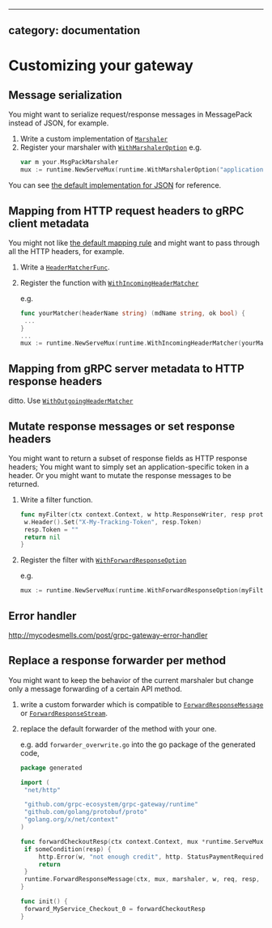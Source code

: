 
---
category: documentation
---

# Customizing your gateway

## Message serialization

You might want to serialize request/response messages in MessagePack instead of JSON, for example.

1. Write a custom implementation of [`Marshaler`](http://godoc.org/github.com/grpc-ecosystem/grpc-gateway/runtime#Marshaler)
2. Register your marshaler with [`WithMarshalerOption`](http://godoc.org/github.com/grpc-ecosystem/grpc-gateway/runtime#WithMarshalerOption)
   e.g.
   ```go
   var m your.MsgPackMarshaler
   mux := runtime.NewServeMux(runtime.WithMarshalerOption("application/x-msgpack", m))
   ```

You can see [the default implementation for JSON](https://github.com/grpc-ecosystem/grpc-gateway/blob/master/runtime/marshal_jsonpb.go) for reference.

## Mapping from HTTP request headers to gRPC client metadata
You might not like [the default mapping rule](http://godoc.org/github.com/grpc-ecosystem/grpc-gateway/runtime#DefaultHeaderMatcher) and might want to pass through all the HTTP headers, for example.

1. Write a [`HeaderMatcherFunc`](http://godoc.org/github.com/grpc-ecosystem/grpc-gateway/runtime#HeaderMatcherFunc).
2. Register the function with [`WithIncomingHeaderMatcher`](http://godoc.org/github.com/grpc-ecosystem/grpc-gateway/runtime#WithIncomingHeaderMatcher)

   e.g.
   ```go
   func yourMatcher(headerName string) (mdName string, ok bool) {
   	...
   }
   ...
   mux := runtime.NewServeMux(runtime.WithIncomingHeaderMatcher(yourMatcher))

   ```

## Mapping from gRPC server metadata to HTTP response headers
ditto. Use [`WithOutgoingHeaderMatcher`](http://godoc.org/github.com/grpc-ecosystem/grpc-gateway/runtime#WithOutgoingHeaderMatcher)

## Mutate response messages or set response headers
You might want to return a subset of response fields as HTTP response headers; 
You might want to simply set an application-specific token in a header.
Or you might want to mutate the response messages to be returned.

1. Write a filter function.
   ```go
   func myFilter(ctx context.Context, w http.ResponseWriter, resp proto.Message) error {
   	w.Header().Set("X-My-Tracking-Token", resp.Token)
   	resp.Token = ""
   	return nil
   }
   ```
2. Register the filter with [`WithForwardResponseOption`](http://godoc.org/github.com/grpc-ecosystem/grpc-gateway/runtime#WithForwardResponseOption)
   
   e.g.
   ```go
   mux := runtime.NewServeMux(runtime.WithForwardResponseOption(myFilter))
   ```

## Error handler
http://mycodesmells.com/post/grpc-gateway-error-handler

## Replace a response forwarder per method
You might want to keep the behavior of the current marshaler but change only a message forwarding of a certain API method.

1. write a custom forwarder which is compatible to [`ForwardResponseMessage`](http://godoc.org/github.com/grpc-ecosystem/grpc-gateway/runtime#ForwardResponseMessage) or [`ForwardResponseStream`](http://godoc.org/github.com/grpc-ecosystem/grpc-gateway/runtime#ForwardResponseStream).
2. replace the default forwarder of the method with your one.

   e.g. add `forwarder_overwrite.go` into the go package of the generated code,
   ```go
   package generated
   
   import (
   	"net/http"

   	"github.com/grpc-ecosystem/grpc-gateway/runtime"
   	"github.com/golang/protobuf/proto"
   	"golang.org/x/net/context"
   )

   func forwardCheckoutResp(ctx context.Context, mux *runtime.ServeMux, marshaler runtime.Marshaler, w http.ResponseWriter, req *http.Request, resp proto.Message, opts ...func(context.Context, http.ResponseWriter, proto.Message) error) {
   	if someCondition(resp) {
   		http.Error(w, "not enough credit", http. StatusPaymentRequired)
   		return
   	}
   	runtime.ForwardResponseMessage(ctx, mux, marshaler, w, req, resp, opts...)
   }
   
   func init() {
   	forward_MyService_Checkout_0 = forwardCheckoutResp
   }
   ```

